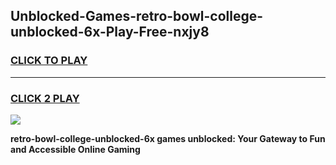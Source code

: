 
## Unblocked-Games-retro-bowl-college-unblocked-6x-Play-Free-nxjy8
<h3>
<a href="https://premium76.site?title=retro-bowl-college-unblocked-6x&ref=20M">CLICK TO PLAY</a></h3>
<hr>

<h3>
<a href="https://premium76.site?title=retro-bowl-college-unblocked-6x&ref=20M">CLICK 2 PLAY</a>
  
</h3>

<a href="https://premium76.site?title=retro-bowl-college-unblocked-6x&ref=19M"><img src="https://clearcache.store/games.png"></a>


**retro-bowl-college-unblocked-6x games unblocked: Your Gateway to Fun and Accessible Online Gaming**
